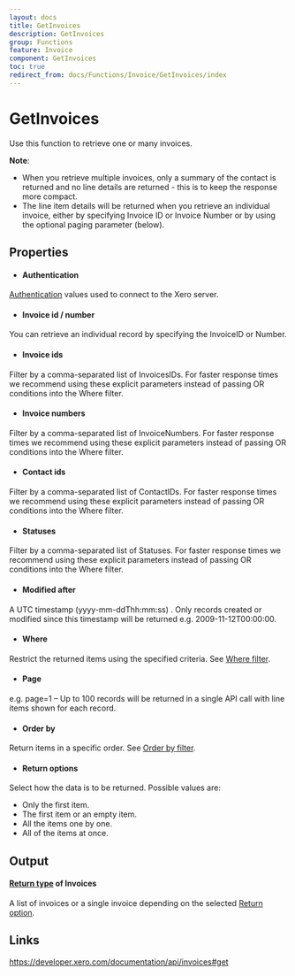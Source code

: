 ```yaml
---
layout: docs
title: GetInvoices
description: GetInvoices
group: Functions
feature: Invoice
component: GetInvoices
toc: true
redirect_from: docs/Functions/Invoice/GetInvoices/index
---
```

GetInvoices
============

Use this function to retrieve one or many invoices.

**Note**:
- When you retrieve multiple invoices, only a summary of the contact is returned and no line details are returned - this is to keep the response more compact.
- The line item details will be returned when you retrieve an individual invoice, either by specifying Invoice ID or Invoice Number or by using the optional paging parameter (below).

Properties
----------

- #### Authentication
[Authentication](../../../Common/Authentication/Index.md) values used to connect to the Xero server.
- #### Invoice id / number
You can retrieve an individual record by specifying the InvoiceID or Number.
- #### Invoice ids
Filter by a comma-separated list of InvoicesIDs. For faster response times we recommend using these explicit parameters instead of passing OR conditions into the Where filter.
- #### Invoice numbers
Filter by a comma-separated list of InvoiceNumbers. For faster response times we recommend using these explicit parameters instead of passing OR conditions into the Where filter.
- #### Contact ids
Filter by a comma-separated list of ContactIDs. For faster response times we recommend using these explicit parameters instead of passing OR conditions into the Where filter.
- #### Statuses
Filter by a comma-separated list of Statuses. For faster response times we recommend using these explicit parameters instead of passing OR conditions into the Where filter.
- #### Modified after
A UTC timestamp (yyyy-mm-ddThh:mm:ss) . Only records created or modified since this timestamp will be returned e.g. 2009-11-12T00:00:00.
- #### Where
Restrict the returned items using the specified criteria. See [Where filter](../../../Common/Filters/Where/Index.md).
- #### Page
e.g. page=1 – Up to 100 records will be returned in a single API call with line items shown for each record.
- #### Order by
Return items in a specific order. See [Order by filter](../../../Common/Filters/OrderBy/Index.md).
- #### Return options
Select how the data is to be returned. Possible values are:
  * Only the first item.
  * The first item or an empty item. 
  * All the items one by one.
  * All of the items at once.


Output
-----
#### [Return type](#return-options) of Invoices
A list of invoices or a single invoice depending on the selected [Return option](#return-options).

Links
-----

https://developer.xero.com/documentation/api/invoices#get
